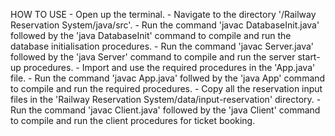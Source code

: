 HOW TO USE
    - Open up the terminal.
    - Navigate to the directory '/Railway Reservation System/java/src'.
    - Run the command 'javac DatabaseInit.java' followed by the 'java DatabaseInit' command to compile and run the database initialisation procedures.
    - Run the command 'javac Server.java' followed by the 'java Server' command to compile and run the server start-up procedures.
    - Import and use the required procedures in the 'App.java' file.
    - Run the command 'javac App.java' follwed by the 'java App' command to compile and run the required procedures.
    - Copy all the reservation input files in the 'Railway Reservation System/data/input-reservation' directory.
    - Run the command 'javac Client.java' followed by the 'java Client' command to compile and run the client procedures for ticket booking.
